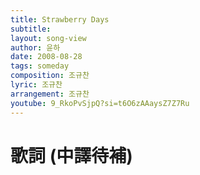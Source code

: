 ```yaml
---
title: Strawberry Days
subtitle:
layout: song-view
author: 윤하
date: 2008-08-28
tags: someday
composition: 조규찬
lyric: 조규찬
arrangement: 조규찬
youtube: 9_RkoPvSjpQ?si=t6O6zAAaysZ7Z7Ru
---
```


# 歌詞 (中譯待補)
